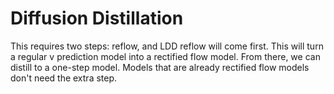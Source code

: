 # Diffusion Distillation

This requires two steps: reflow, and LDD
reflow will come first. This will turn a regular v prediction model into a rectified flow model. From there,
we can distill to a one-step model. Models that are already rectified flow models don't need the extra step.